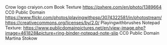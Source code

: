 Crow logo craiyon.com
Book Texture https://pxhere.com/en/photo/1389664 CC0 Public Domain
https://www.flickr.com/photos/playingwithpsp/3074322581/in/photostream/ https://creativecommons.org/licenses/by/2.0/ Playingwithbrushes
Notepad Texture: https://www.publicdomainpictures.net/en/view-image.php?image=461828&picture=ring-binder-notepad-note-slip CC0 Public Domain Martina Stokow
